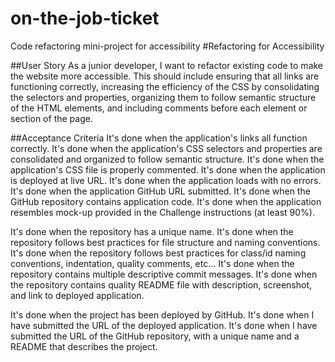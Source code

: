 # on-the-job-ticket

Code refactoring mini-project for accessibility
#Refactoring for Accessibility

##User Story
As a junior developer, I want to refactor existing code to make the website more accessible. This should include ensuring that all links are functioning correctly, increasing the efficiency of the CSS by consolidating the selectors and properties, organizing them to follow semantic structure of the HTML elements, and including comments before each element or section of the page.

##Acceptance Criteria
It's done when the application's links all function correctly.
It's done when the application's CSS selectors and properties are consolidated and organized to follow semantic structure.
It's done when the application's CSS file is properly commented.
It's done when the application is deployed at live URL.
It's done when the application loads with no errors.
It's done when the application GitHub URL submitted.
It's done when the GitHub repository contains application code.
It's done when the application resembles mock-up provided in the Challenge instructions (at least 90%).

It's done when the repository has a unique name.
It's done when the repository follows best practices for file structure and naming conventions.
It's done when the repository follows best practices for class/id naming conventions, indentation, quality comments, etc...
It's done when the repository contains multiple descriptive commit messages.
It's done when the repository contains quality README file with description, screenshot, and link to deployed application.

It's done when the project has been deployed by GitHub.
It's done when I have submitted the URL of the deployed application.
It's done when I have submitted the URL of the GitHub repository, with a unique name and a README that describes the project.
